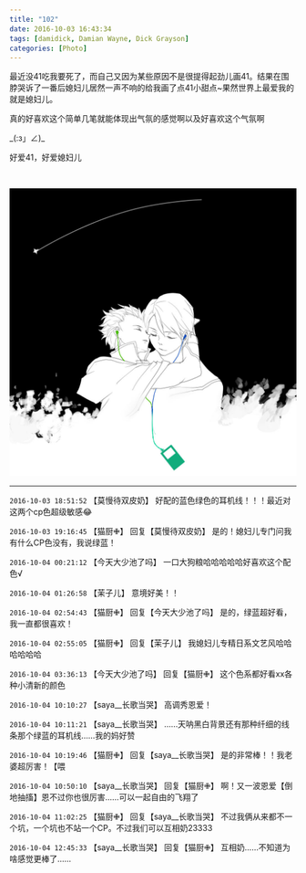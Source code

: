 ```yaml
---
title: "102"
date: 2016-10-03 16:43:34
tags: [damidick, Damian Wayne, Dick Grayson]
categories: [Photo]
---
```


<p>最近没41吃我要死了，而自己又因为某些原因不是很提得起劲儿画41。结果在围脖哭诉了一番后媳妇儿居然一声不响的给我画了点41小甜点~果然世界上最爱我的就是媳妇儿。</p> 
<p>真的好喜欢这个简单几笔就能体现出气氛的感觉啊以及好喜欢这个气氛啊</p> 
<p>_(:з」∠)_</p> 
<p>好爱41，好爱媳妇儿</p> 
<p><br /></p>

![](https://raw.githubusercontent.com/alicewish/meowchain247/master/img_cVZNdzJtQk9JV2RPeWNuVW81anV4NnRjNjh3WDJ6OW5kNFZWZm5TcWdrZ0FZYXpFQUJYU0ZBPT0.jpg)

---

`2016-10-03 18:51:52` 【莫慢待双皮奶】 好配的蓝色绿色的耳机线！！！最近对这两个cp色超级敏感😂

`2016-10-03 19:16:45` 【猫厨✙】 回复【莫慢待双皮奶】 是的！媳妇儿专门问我有什么CP色没有，我说绿蓝！

`2016-10-04 00:21:12` 【今天大少池了吗】 一口大狗粮哈哈哈哈哈好喜欢这个配色√

`2016-10-04 01:26:58` 【茉子儿】 意境好美！！

`2016-10-04 02:54:43` 【猫厨✙】 回复【今天大少池了吗】 是的，绿蓝超好看，我一直都很喜欢！

`2016-10-04 02:55:05` 【猫厨✙】 回复【茉子儿】 我媳妇儿专精日系文艺风哈哈哈哈哈哈

`2016-10-04 03:36:13` 【今天大少池了吗】 回复【猫厨✙】 这个色系都好看xx各种小清新的颜色

`2016-10-04 10:10:27` 【saya\_\_长歌当哭】 高调秀恩爱！

`2016-10-04 10:11:21` 【saya\_\_长歌当哭】 ……天呐黑白背景还有那种纤细的线条那个绿蓝的耳机线……我的妈好赞

`2016-10-04 10:19:46` 【猫厨✙】 回复【saya\_\_长歌当哭】 是的非常棒！！我老婆超厉害！【喂

`2016-10-04 10:50:10` 【saya\_\_长歌当哭】 回复【猫厨✙】 啊！又一波恩爱【倒地抽搐】恩不过你也很厉害……可以一起自由的飞翔了

`2016-10-04 11:02:25` 【猫厨✙】 回复【saya\_\_长歌当哭】 不过我俩从来都不一个坑，一个坑也不站一个CP。不过我们可以互相奶23333

`2016-10-04 12:45:33` 【saya\_\_长歌当哭】 回复【猫厨✙】 互相奶……不知道为啥感觉更棒了……
